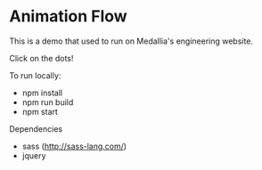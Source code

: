 # Animation Flow

This is a demo that used to run on Medallia's engineering website.

Click on the dots!

To run locally:
- npm install
- npm run build
- npm start

Dependencies
- sass (http://sass-lang.com/)
- jquery
